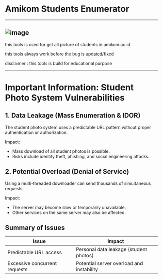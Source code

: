 # Amikom Students Enumerator
---
![image](https://github.com/user-attachments/assets/fc9df9a4-f0b8-42ad-ba31-f9365256faa6)
---
this tools is used for get all picture of students in amikom.ac.id

this tools always work before the bug is updated/fixed



disclaimer : this tools is build for educational purpose

---
# Important Information: Student Photo System Vulnerabilities

## 1. Data Leakage (Mass Enumeration & IDOR)

The student photo system uses a predictable URL pattern without proper authentication or authorization.

Impact:
- Mass download of all student photos is possible.
- Risks include identity theft, phishing, and social engineering attacks.

## 2. Potential Overload (Denial of Service)

Using a multi-threaded downloader can send thousands of simultaneous requests.

Impact:
- The server may become slow or temporarily unavailable.
- Other services on the same server may also be affected.

## Summary of Issues

| Issue | Impact |
|--------|--------|
| Predictable URL access | Personal data leakage (student photos) |
| Excessive concurrent requests | Potential server overload and instability |
